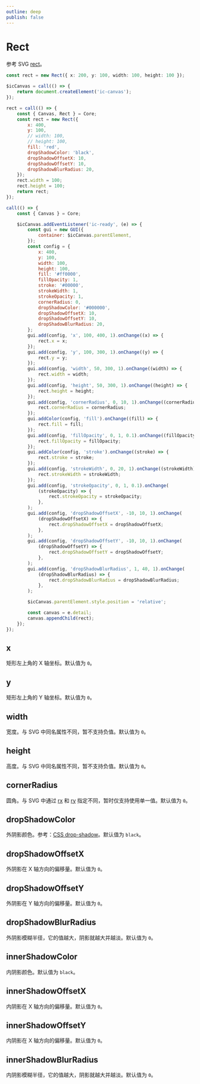 ```yaml
---
outline: deep
publish: false
---
```


# Rect

参考 SVG [rect]。

```ts
const rect = new Rect({ x: 200, y: 100, width: 100, height: 100 });
```

```js eval code=false
$icCanvas = call(() => {
    return document.createElement('ic-canvas');
});
```

```js eval code=false
rect = call(() => {
    const { Canvas, Rect } = Core;
    const rect = new Rect({
        x: 400,
        y: 100,
        // width: 100,
        // height: 100,
        fill: 'red',
        dropShadowColor: 'black',
        dropShadowOffsetX: 10,
        dropShadowOffsetY: 10,
        dropShadowBlurRadius: 20,
    });
    rect.width = 100;
    rect.height = 100;
    return rect;
});
```

```js eval code=false inspector=false
call(() => {
    const { Canvas } = Core;

    $icCanvas.addEventListener('ic-ready', (e) => {
        const gui = new GUI({
            container: $icCanvas.parentElement,
        });
        const config = {
            x: 400,
            y: 100,
            width: 100,
            height: 100,
            fill: '#ff0000',
            fillOpacity: 1,
            stroke: '#00000',
            strokeWidth: 1,
            strokeOpacity: 1,
            cornerRadius: 0,
            dropShadowColor: '#000000',
            dropShadowOffsetX: 10,
            dropShadowOffsetY: 10,
            dropShadowBlurRadius: 20,
        };
        gui.add(config, 'x', 100, 400, 1).onChange((x) => {
            rect.x = x;
        });
        gui.add(config, 'y', 100, 300, 1).onChange((y) => {
            rect.y = y;
        });
        gui.add(config, 'width', 50, 300, 1).onChange((width) => {
            rect.width = width;
        });
        gui.add(config, 'height', 50, 300, 1).onChange((height) => {
            rect.height = height;
        });
        gui.add(config, 'cornerRadius', 0, 10, 1).onChange((cornerRadius) => {
            rect.cornerRadius = cornerRadius;
        });
        gui.addColor(config, 'fill').onChange((fill) => {
            rect.fill = fill;
        });
        gui.add(config, 'fillOpacity', 0, 1, 0.1).onChange((fillOpacity) => {
            rect.fillOpacity = fillOpacity;
        });
        gui.addColor(config, 'stroke').onChange((stroke) => {
            rect.stroke = stroke;
        });
        gui.add(config, 'strokeWidth', 0, 20, 1).onChange((strokeWidth) => {
            rect.strokeWidth = strokeWidth;
        });
        gui.add(config, 'strokeOpacity', 0, 1, 0.1).onChange(
            (strokeOpacity) => {
                rect.strokeOpacity = strokeOpacity;
            },
        );
        gui.add(config, 'dropShadowOffsetX', -10, 10, 1).onChange(
            (dropShadowOffsetX) => {
                rect.dropShadowOffsetX = dropShadowOffsetX;
            },
        );
        gui.add(config, 'dropShadowOffsetY', -10, 10, 1).onChange(
            (dropShadowOffsetY) => {
                rect.dropShadowOffsetY = dropShadowOffsetY;
            },
        );
        gui.add(config, 'dropShadowBlurRadius', 1, 40, 1).onChange(
            (dropShadowBlurRadius) => {
                rect.dropShadowBlurRadius = dropShadowBlurRadius;
            },
        );

        $icCanvas.parentElement.style.position = 'relative';

        const canvas = e.detail;
        canvas.appendChild(rect);
    });
});
```

## x

矩形左上角的 X 轴坐标。默认值为 `0`。

## y

矩形左上角的 Y 轴坐标。默认值为 `0`。

## width

宽度。与 SVG 中同名属性不同，暂不支持负值。默认值为 `0`。

## height

高度。与 SVG 中同名属性不同，暂不支持负值。默认值为 `0`。

## cornerRadius

圆角。与 SVG 中通过 [rx] 和 [ry] 指定不同，暂时仅支持使用单一值。默认值为 `0`。

## dropShadowColor

外阴影颜色。参考：[CSS drop-shadow]。默认值为 `black`。

## dropShadowOffsetX

外阴影在 X 轴方向的偏移量。默认值为 `0`。

## dropShadowOffsetY

外阴影在 Y 轴方向的偏移量。默认值为 `0`。

## dropShadowBlurRadius

外阴影模糊半径，它的值越大，阴影就越大并越淡。默认值为 `0`。

## innerShadowColor

内阴影颜色。默认值为 `black`。

## innerShadowOffsetX

内阴影在 X 轴方向的偏移量。默认值为 `0`。

## innerShadowOffsetY

内阴影在 X 轴方向的偏移量。默认值为 `0`。

## innerShadowBlurRadius

内阴影模糊半径，它的值越大，阴影就越大并越淡。默认值为 `0`。

[rect]: https://developer.mozilla.org/en-US/docs/Web/SVG/Element/rect
[rx]: https://developer.mozilla.org/en-US/docs/Web/SVG/Attribute/rx
[ry]: https://developer.mozilla.org/en-US/docs/Web/SVG/Attribute/ry
[CSS drop-shadow]: https://developer.mozilla.org/en-US/docs/Web/CSS/filter-function/drop-shadow
